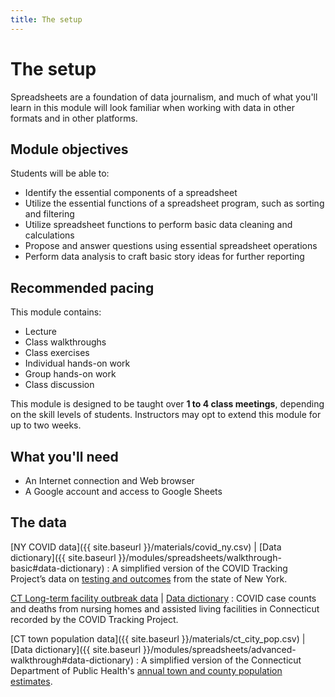 ```yaml
---
title: The setup
---
```


# The setup

Spreadsheets are a foundation of data journalism, and much of what you'll learn in this module will look familiar when working with data in other formats and in other platforms.

## Module objectives

Students will be able to:
* Identify the essential components of a spreadsheet
* Utilize the essential functions of a spreadsheet program, such as sorting and filtering
* Utilize spreadsheet functions to perform basic data cleaning and calculations
* Propose and answer questions using essential spreadsheet operations
* Perform data analysis to craft basic story ideas for further reporting

## Recommended pacing

This module contains:
* Lecture
* Class walkthroughs
* Class exercises
* Individual hands-on work
* Group hands-on work
* Class discussion

This module is designed to be taught over **1 to 4 class meetings**, depending on the skill levels of students. Instructors may opt to extend this module for up to two weeks.

## What you'll need

* An Internet connection and Web browser
* A Google account and access to Google Sheets

## The data

[NY COVID data]({{ site.baseurl }}/materials/covid_ny.csv) | [Data dictionary]({{ site.baseurl }}/modules/spreadsheets/walkthrough-basic#data-dictionary)
: A simplified version of the COVID Tracking Project’s data on [testing and outcomes](https://explore.covidtracking.com/state/ny/index.html) from the state of New York.

[CT Long-term facility outbreak data](https://explore.covidtracking.com/state/ct/ltc/facilities.html) | [Data dictionary](https://explore.covidtracking.com/field-definitions/ltc-facility/index.html)
: COVID case counts and deaths from nursing homes and assisted living facilities in Connecticut recorded by the COVID Tracking Project.

[CT town population data]({{ site.baseurl }}/materials/ct_city_pop.csv) | [Data dictionary]({{ site.baseurl }}/modules/spreadsheets/advanced-walkthrough#data-dictionary)
: A simplified version of the Connecticut Department of Public Health's [annual town and county population estimates](https://portal.ct.gov/DPH/Health-Information-Systems--Reporting/Population/Annual-Town-and-County-Population-for-Connecticut).